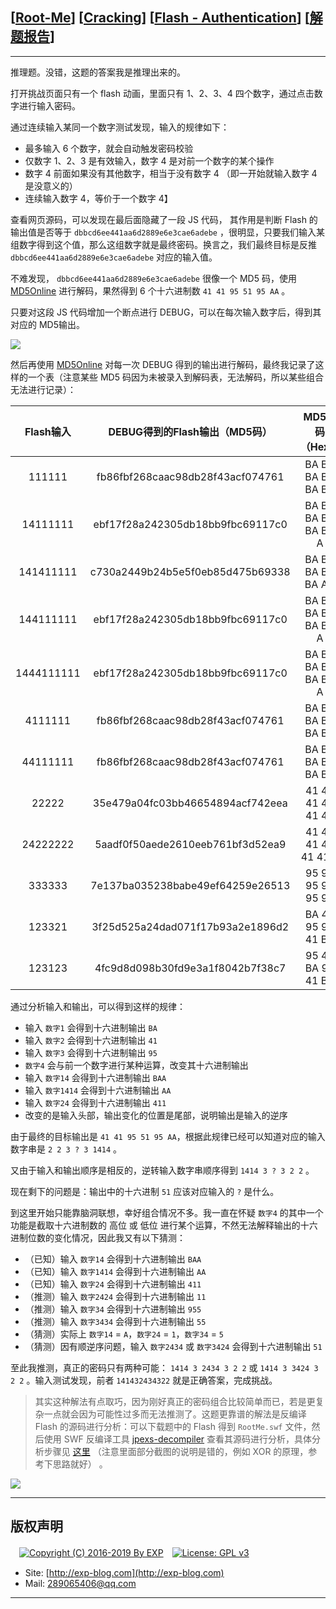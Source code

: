 ## [[Root-Me](https://www.root-me.org/)] [[Cracking](https://www.root-me.org/en/Challenges/Web-Client/)] [[Flash - Authentication](https://www.root-me.org/en/Challenges/Web-Client/Flash-Authentication)] [[解题报告](http://exp-blog.com/2019/01/13/pid-2930/)]

------

推理题。没错，这题的答案我是推理出来的。

打开挑战页面只有一个 flash 动画，里面只有 1、2、3、4 四个数字，通过点击数字进行输入密码。

通过连续输入某同一个数字测试发现，输入的规律如下：

- 最多输入 6 个数字，就会自动触发密码校验
- 仅数字 1、2、3 是有效输入，数字 4 是对前一个数字的某个操作
- 数字 4 前面如果没有其他数字，相当于没有数字 4 （即一开始就输入数字 4 是没意义的）
- 连续输入数字 4，等价于一个数字 4】

查看网页源码，可以发现在最后面隐藏了一段 JS 代码， 其作用是判断 Flash 的输出值是否等于 `dbbcd6ee441aa6d2889e6e3cae6adebe` ，很明显，只要我们输入某组数字得到这个值，那么这组数字就是最终密码。换言之，我们最终目标是反推 `dbbcd6ee441aa6d2889e6e3cae6adebe` 对应的输入值。

不难发现， `dbbcd6ee441aa6d2889e6e3cae6adebe` 很像一个 MD5 码，使用 [MD5Online](https://www.md5online.org/md5-decrypt.html) 进行解码，果然得到 6 个十六进制数 `41 41 95 51 95 AA` 。

只要对这段 JS 代码增加一个断点进行 DEBUG，可以在每次输入数字后，得到其对应的 MD5输出。

![](https://github.com/lyy289065406/CTF-Solving-Reports/blob/master/rootme/Web-Client/%5B11%5D%20%5B40P%5D%20Flash%20-%20Authentication/imgs/01.png)

然后再使用 [MD5Online](https://www.md5online.org/md5-decrypt.html) 对每一次 DEBUG 得到的输出进行解码，最终我记录了这样的一个表（注意某些 MD5 码因为未被录入到解码表，无法解码，所以某些组合无法进行记录）：

| Flash输入 | DEBUG得到的Flash输出（MD5码） | MD5解码（Hex） |
|:---:|:---:|:---:|
| 111111 | fb86fbf268caac98db28f43acf074761 | BA BA BA BA BA BA |
| 14111111 | ebf17f28a242305db18bb9fbc69117c0 | BA BA BA BA BA BA A |
| 141411111 | c730a2449b24b5e5f0eb85d475b69338 | BA BA BA BA BA AA |
| 144111111 | ebf17f28a242305db18bb9fbc69117c0 | BA BA BA BA BA BA A |
| 1444111111 | ebf17f28a242305db18bb9fbc69117c0 | BA BA BA BA BA BA A |
| 4111111 | fb86fbf268caac98db28f43acf074761 | BA BA BA BA BA BA |
| 44111111 | fb86fbf268caac98db28f43acf074761 | BA BA BA BA BA BA |
| 22222 | 35e479a04fc03bb46654894acf742eea | 41 41 41 41 41 41 |
| 24222222 | 5aadf0f50aede2610eeb761bf3d52ea9 | 41 41 41 41 41 41 1 |
| 333333 | 7e137ba035238babe49ef64259e26513 | 95 95 95 95 95 95 |
| 123321 | 3f25d525a24dad071f17b93a2e1896d2 | BA 41 95 95 41 BA |
| 123123 | 4fc9d8d098b30fd9e3a1f8042b7f38c7 | 95 41 BA 95 41 BA |

通过分析输入和输出，可以得到这样的规律：

- 输入 `数字1` 会得到十六进制输出 `BA`
- 输入 `数字2` 会得到十六进制输出 `41`
- 输入 `数字3` 会得到十六进制输出 `95`
- `数字4` 会与前一个数字进行某种运算，改变其十六进制输出
- 输入 `数字14` 会得到十六进制输出 `BAA`
- 输入 `数字1414` 会得到十六进制输出 `AA`
- 输入 `数字24` 会得到十六进制输出 `411`
- 改变的是输入头部，输出变化的位置是尾部，说明输出是输入的逆序

由于最终的目标输出是 `41 41 95 51 95 AA`，根据此规律已经可以知道对应的输入数字串是 `2 2 3 ? 3 1414` 。

又由于输入和输出顺序是相反的，逆转输入数字串顺序得到 `1414 3 ? 3 2 2` 。

现在剩下的问题是：输出中的十六进制 `51` 应该对应输入的 `?` 是什么。

到这里开始只能靠脑洞联想，幸好组合情况不多。我一直在怀疑 `数字4` 的其中一个功能是截取十六进制数的 高位 或 低位 进行某个运算，不然无法解释输出的十六进制位数的变化情况，因此我又有以下猜测：

- （已知）输入 `数字14` 会得到十六进制输出 `BAA`
- （已知）输入 `数字1414` 会得到十六进制输出 `AA`
- （已知）输入 `数字24` 会得到十六进制输出 `411`
- （推测）输入 `数字2424` 会得到十六进制输出 `11`
- （推测）输入 `数字34` 会得到十六进制输出 `955`
- （推测）输入 `数字3434` 会得到十六进制输出 `55`
- （猜测）实际上 `数字14` = `A`，`数字24` = `1`，`数字34` = `5`
- （猜测）因有顺逆序问题，输入 `数字2434` 或 `数字3424` 会得到十六进制输出 `51`

至此我推测，真正的密码只有两种可能： `1414 3 2434 3 2 2` 或 `1414 3 3424 3 2 2` 。输入测试发现，前者 `141432434322` 就是正确答案，完成挑战。

> 其实这种解法有点取巧，因为刚好真正的密码组合比较简单而已，若是更复杂一点就会因为可能性过多而无法推测了。这题更靠谱的解法是反编译 Flash 的源码进行分析：可以下载题中的 Flash 得到 `RootMe.swf` 文件，然后使用 SWF 反编译工具 [jpexs-decompiler](https://github.com/jindrapetrik/jpexs-decompiler/releases) 查看其源码进行分析，具体分析步骤见 [这里](https://offsecresearch.com/blog/2017/03/flash-authentication-brigandage/) （注意里面部分截图的说明是错的，例如 XOR 的原理，参考下思路就好） 。

![](https://github.com/lyy289065406/CTF-Solving-Reports/blob/master/rootme/Web-Client/%5B11%5D%20%5B40P%5D%20Flash%20-%20Authentication/imgs/02.png)

------

## 版权声明

　[![Copyright (C) 2016-2019 By EXP](https://img.shields.io/badge/Copyright%20(C)-2016~2019%20By%20EXP-blue.svg)](http://exp-blog.com)　[![License: GPL v3](https://img.shields.io/badge/License-GPL%20v3-blue.svg)](https://www.gnu.org/licenses/gpl-3.0)
  

- Site: [http://exp-blog.com](http://exp-blog.com) 
- Mail: <a href="mailto:289065406@qq.com?subject=[EXP's Github]%20Your%20Question%20（请写下您的疑问）&amp;body=What%20can%20I%20help%20you?%20（需要我提供什么帮助吗？）">289065406@qq.com</a>


------
